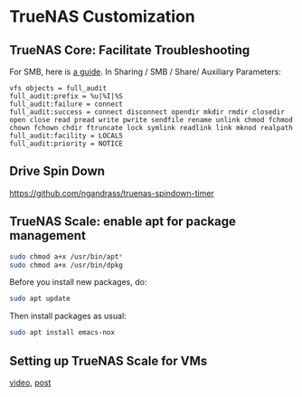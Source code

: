 # TrueNAS Customization

## TrueNAS Core: Facilitate Troubleshooting

For SMB, here is [a
guide](https://www.truenas.com/community/threads/solved-freenas-8-3-0-log-users-activity-with-full_audit-vfs-object.10076/).
In Sharing / SMB / Share/ Auxiliary Parameters:

```
vfs objects = full_audit
full_audit:prefix = %u|%I|%S
full_audit:failure = connect
full_audit:success = connect disconnect opendir mkdir rmdir closedir open close read pread write pwrite sendfile rename unlink chmod fchmod chown fchown chdir ftruncate lock symlink readlink link mknod realpath
full_audit:facility = LOCAL5
full_audit:priority = NOTICE
```

## Drive Spin Down

https://github.com/ngandrass/truenas-spindown-timer

## TrueNAS Scale: enable apt for package management

```sh
sudo chmod a+x /usr/bin/apt*
sudo chmod a+x /usr/bin/dpkg
```

Before you install new packages, do:

```sh
sudo apt update
```

Then install packages as usual:
```sh
sudo apt install emacs-nox
```

## Setting up TrueNAS Scale for VMs

[video](https://www.youtube.com/watch?v=R7BXEuKjJ0k),
[post](https://forum.level1techs.com/t/truenas-scale-ultimate-home-setup-incl-tailscale/186444)
